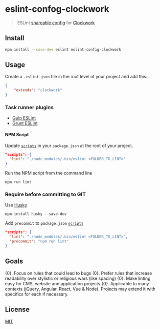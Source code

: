 # eslint-confog-clockwork

> ESLint [shareable config](http://eslint.org/docs/developer-guide/shareable-configs) for [Clockwork](https://clockwork.com)


## Install

```bash
npm install --save-dev eslint eslint-config-clockwork
```

## Usage

Create a `.eslint.json` file in the root level of your project and add this:
```json
{
    "extends": "clockwork"
}
```

### Task runner plugins

-   [Gulp ESLint](https://www.npmjs.com/package/gulp-eslint)
-   [Grunt ESLint](https://www.npmjs.com/package/grunt-eslint)

#### NPM Script

Update [`scripts`](https://docs.npmjs.com/misc/scripts) in your `package.json` at the root of your project.

```json
"scripts": {
  "lint": "./node_modules/.bin/eslint <FOLDER_TO_LINT>"
}
```

Run the NPM script from the command line

```shell
npm run lint
```

### Require before committing to GIT

Use [Husky](https://www.npmjs.com/package/husky)

```shell
npm install husky --save-dev
```

Add `precommit` to `package.json` [`scripts`](https://docs.npmjs.com/misc/scripts)

```json
"scripts": {
  "lint": "./node_modules/.bin/eslint <FOLDER_TO_LINT>",
  "precommit": "npm run lint"
}
```

## Goals

{0}. Focus on rules that could lead to bugs
{0}. Prefer rules that increase readability over stylistic or religious wars (like spacing)
{0}. Make linting easy for CMS, website and application projects
{0}. Applicable to many contexts (jQuery, Angular, React, Vue & Node). Projects may extend it with specifics for each if necessary.

## License

[MIT](http://vjpr.mit-license.org)